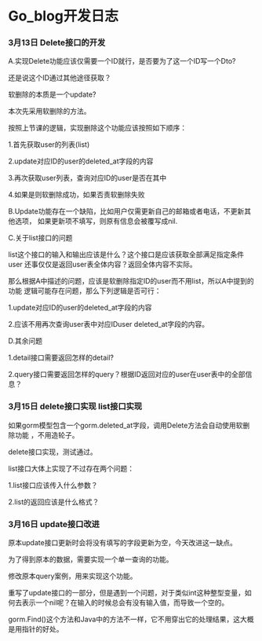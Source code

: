# Go_blog开发日志

### 3月13日 Delete接口的开发

A.实现Delete功能应该仅需要一个ID就行，是否要为了这一个ID写一个Dto?

还是说这个ID通过其他途径获取？

软删除的本质是一个update?

本次先采用软删除的方法。

按照上节课的逻辑，实现删除这个功能应该按照如下顺序：

1.首先获取user的列表(list)

2.update对应ID的user的deleted_at字段的内容

3.再次获取user列表，查询对应ID的user是否在其中

4.如果是则软删除成功，如果否责软删除失败

B.Update功能存在一个缺陷，比如用户仅需更新自己的邮箱或者电话，不更新其他选项，
如果更新项不填写，则原有信息会被覆写成nil.

C.关于list接口的问题

list这个接口的输入和输出应该是什么？这个接口是应该获取全部满足指定条件user
还事仅仅是返回user表全体内容？返回全体内容不实际。

那么根据A中描述的问题，应该是软删除指定ID的user而不用list，所以A中提到的功能
逻辑可能存在问题，那么下列逻辑是否可行：

1.update对应ID的user的deleted_at字段的内容

2.应该不用再次查询user表中对应IDuser deleted_at字段的内容。

D.其余问题

1.detail接口需要返回怎样的detail?

2.query接口需要返回怎样的query？根据ID返回对应的user在user表中的全部信息？


### 3月15日 delete接口实现 list接口实现

如果gorm模型包含一个gorm.deleted_at字段，调用Delete方法会自动使用软删除功能
，不用造轮子。

delete接口实现，测试通过。

list接口大体上实现了不过存在两个问题：

1.list接口应该传入什么参数？

2.list的返回应该是什么格式？

### 3月16日 update接口改进

原本update接口更新时会将没有填写的字段更新为空，今天改进这一缺点。

为了得到原本的数据，需要实现一个单一查询的功能。

修改原本query案例，用来实现这个功能。

重写了update接口的一部分，但是遇到一个问题，对于类似int这种整型变量，如何去表示一个nil呢？在输入的时候总会有没有输入值，而导致一个空的。

gorm.Find()这个方法和Java中的方法不一样，它不用穿出它的处理结果，这大概是用指针的好处。


